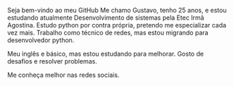 Seja bem-vindo ao meu GitHub 
Me chamo Gustavo, tenho 25 anos, e estou estudando atualmente Desenvolvimento de sistemas pela Etec Irmã Agostina.
Estudo python por contra própria, pretendo me especializar cada vez mais.
Trabalho como técnico de redes, mas estou migrando para desenvolvedor python. 


Meu inglês e básico, mas estou estudando para melhorar. 
Gosto de desafios e resolver problemas. 

Me conheça melhor nas redes sociais. 
